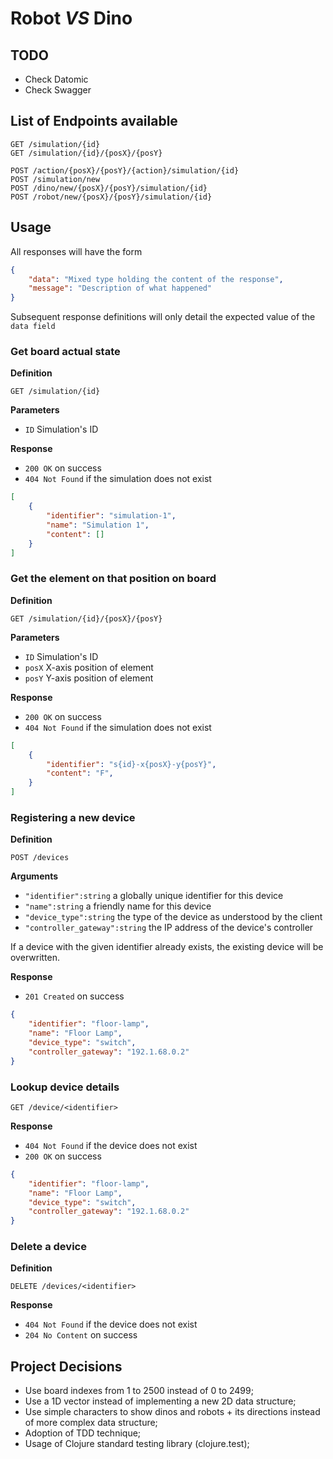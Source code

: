 # Robot _VS_ Dino

## TODO

- Check Datomic
- Check Swagger

## List of Endpoints available

```
GET /simulation/{id}
GET /simulation/{id}/{posX}/{posY}

POST /action/{posX}/{posY}/{action}/simulation/{id}
POST /simulation/new
POST /dino/new/{posX}/{posY}/simulation/{id}
POST /robot/new/{posX}/{posY}/simulation/{id}
```

## Usage

All responses will have the form

```json
{
    "data": "Mixed type holding the content of the response",
    "message": "Description of what happened"
}
```

Subsequent response definitions will only detail the expected value of the `data field`

### Get board actual state

**Definition**

`GET /simulation/{id}`

**Parameters**

- `ID` Simulation's ID

**Response**

- `200 OK` on success
- `404 Not Found` if the simulation does not exist

```json
[
    {
        "identifier": "simulation-1",
        "name": "Simulation 1",
        "content": []
    }
]
```

### Get the element on that position on board

**Definition**

`GET /simulation/{id}/{posX}/{posY}`

**Parameters**

- `ID` Simulation's ID
- `posX` X-axis position of element
- `posY` Y-axis position of element

**Response**

- `200 OK` on success
- `404 Not Found` if the simulation does not exist

```json
[
    {
        "identifier": "s{id}-x{posX}-y{posY}",
        "content": "F",
    }
]
```

### Registering a new device

**Definition**

`POST /devices`

**Arguments**

- `"identifier":string` a globally unique identifier for this device
- `"name":string` a friendly name for this device
- `"device_type":string` the type of the device as understood by the client
- `"controller_gateway":string` the IP address of the device's controller

If a device with the given identifier already exists, the existing device will be overwritten.

**Response**

- `201 Created` on success

```json
{
    "identifier": "floor-lamp",
    "name": "Floor Lamp",
    "device_type": "switch",
    "controller_gateway": "192.1.68.0.2"
}
```

### Lookup device details

`GET /device/<identifier>`

**Response**

- `404 Not Found` if the device does not exist
- `200 OK` on success

```json
{
    "identifier": "floor-lamp",
    "name": "Floor Lamp",
    "device_type": "switch",
    "controller_gateway": "192.1.68.0.2"
}
```

### Delete a device

**Definition**

`DELETE /devices/<identifier>`

**Response**

- `404 Not Found` if the device does not exist
- `204 No Content` on success

## Project Decisions

- Use board indexes from 1 to 2500 instead of 0 to 2499;
- Use a 1D vector instead of implementing a new 2D data structure;
- Use simple characters to show dinos and robots + its directions instead of
more complex data structure;
- Adoption of TDD technique;
- Usage of Clojure standard testing library (clojure.test);
